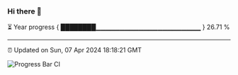 ### Hi there 👋

⏳ Year progress { ████████▁▁▁▁▁▁▁▁▁▁▁▁▁▁▁▁▁▁▁▁▁▁ } 26.71 %

---

⏰ Updated on Sun, 07 Apr 2024 18:18:21 GMT

![Progress Bar CI](https://github.com/liununu/liununu/workflows/Progress%20Bar%20CI/badge.svg)
